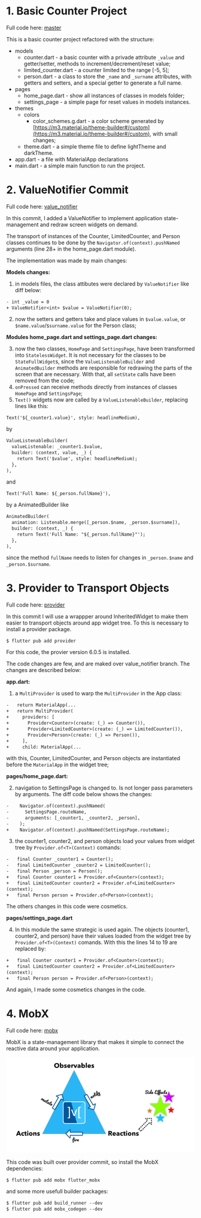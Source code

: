 # 1. Basic Counter Project

Full code here: [master](https://github.com/rudsonalves/counter_tests/tree/master)

This is a basic counter project refactored with the structure:

- models
  - counter.dart - a basic counter with a privade attribute `_value` and getter/setter, methods to increment/decrement/reset value;
  - limited_counter.dart - a counter limited to the range [-5, 5];
  - person.dart - a class to store the `_name` and `_surname` attributes, with getters and setters, and a special getter to generate a full name.
- pages
  - home_page.dart - show all instances of classes in models folder;
  - settings_page - a simple page for reset values in models instances.
- themes
  - colors
    - color_schemes.g.dart - a color scheme generated by [https://m3.material.io/theme-builder#/custom](https://m3.material.io/theme-builder#/custom), with small changes;
  - theme.dart - a simple theme file to define lightTheme and darkTheme.
- app.dart - a file with MaterialApp declarations
- main.dart - a simple main function to run the project.


# 2. ValueNotifier Commit

Full code here: [value_notifier](https://github.com/rudsonalves/counter_tests/tree/value_notifier)

In this commit, I added a ValueNotifier to implement application state-management and redraw screen widgets on demand.

The transport of instances of the Counter, LimitedCounter, and Person classes continues to be done by the `Navigator.of(context).pushNamed` arguments (line 28+ in the home_page.dart module).

The implementation was made by main changes:

**Models changes:**
1. in models files, the class attibutes were declared by `ValueNotifier` like diff below:
```
- int _value = 0
+ ValueNotifier<int> $value = ValueNotifier(0);
```
2. now the setters and getters take and place values in `$value.value`, or `$name.value`/`$surname.value` for the Person class;

**Modules home_page.dart and settings_page.dart changes:**

3. now the two classes, `HomePage` and `SettingsPage`, have been transformed into `StatelessWidget`. It is not necessary for the classes to be `StateFullWidget`s, since the `ValueListenableBuilder` and `AnimatedBuilder` methods are responsible for redrawing the parts of the screen that are necessary. With that, all `setState` calls have been removed from the code;
4. `onPressed` can receive methods directly from instances of classes `HomePage` and `SettingsPage`;
5. `Text()` widgets now are called by a `ValueListenableBuilder`, replacing lines like this:
```
Text('${_counter1.value}', style: headlineMedium),
```
by 
```
ValueListenableBuilder(
  valueListenable: _counter1.$value,
  builder: (context, value, _) {
    return Text('$value', style: headlineMedium);
  },
),
```
and 
```
Text('Full Name: ${_person.fullName}'),
```
by a AnimatedBuilder like
```
AnimatedBuilder(
  animation: Listenable.merge([_person.$name, _person.$surname]),
  builder: (context, _) {
    return Text('Full Name: "${_person.fullName}"');
  },
),
```
since the method `fullName` needs to listen for changes in `_person.$name` and `_person.$surname`.


# 3. Provider to Transport Objects

Full code here: [provider](https://github.com/rudsonalves/counter_tests/tree/provider)

In this commit I will use a wrappper around InheritedWidget to make them easier to transport objects around app widget tree. To this is necessary to install a provider package.

```
$ flutter pub add provider
```

For this code, the provier version 6.0.5 is installed.

The code changes are few, and are maked over value_notifier branch. The changes are described below:

**app.dart:**

1. a `MultiProvider` is used to warp the `MultiProvider` in the App class:

```
-   return MaterialApp(...
+   return MultiProvider(
+     providers: [
+       Provider<Counter>(create: (_) => Counter()),
+       Provider<LimitedCounter>(create: (_) => LimitedCounter()),
+       Provider<Person>(create: (_) => Person()),
+     ],
+     child: MaterialApp(...
```
with this, Counter, LimitedCounter, and Person objects are instantiated before the `MaterialApp` in the widget tree;

**pages/home_page.dart:**

2. navigation to SettingsPage is changed to. Is not longer pass parameters by arguments. The diff code below shows the changes:

```
-    Navigator.of(context).pushNamed(
-      SettingsPage.routeName,
-      arguments: [_counter1, _counter2, _person],
-    );
+    Navigator.of(context).pushNamed(SettingsPage.routeName);
```
3. the counter1, counter2, and person objects load your values from widget tree by `Provider.of<T>(Context)` comands:

```
-   final Counter _counter1 = Counter();
-   final LimitedCounter _counter2 = LimitedCounter();
-   final Person _person = Person();
+   final Counter counter1 = Provider.of<Counter>(context);
+   final LimitedCounter counter2 = Provider.of<LimitedCounter>(context);
+   final Person person = Provider.of<Person>(context);
```
The others changes in this code were cosmetics.

**pages/settings_page.dart**

4. In this module the same strategic is used again. The objects (counter1, counter2, and person) have their values loaded from the widget tree by `Provider.of<T>(Context)` comands. With this the lines 14 to 19 are replaced by:
```
+   final Counter counter1 = Provider.of<Counter>(context);
+   final LimitedCounter counter2 = Provider.of<LimitedCounter>(context);
+   final Person person = Provider.of<Person>(context);
```
And again, I made some cosmetics changes in the code.

# 4. MobX

Full code here: [mobx](https://github.com/rudsonalves/counter_tests/tree/mobx)

MobX is a state-management library that makes it simple to connect the reactive data around your application. 

![The heart of MobX are three important concepts:](https://github.com/mobxjs/mobx.dart/raw/master/docs/src/images/mobx-triad.png)

This code was built over provider commit, so install the MobX dependencies:
```
$ flutter pub add mobx flutter_mobx
```
and some more usefull builder packages:
```
$ flutter pub add build_runner --dev
$ flutter pub add mobx_codegen --dev
```
